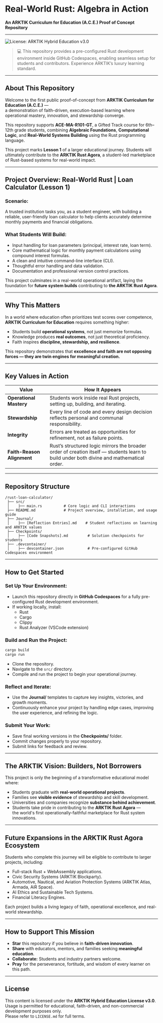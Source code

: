 # Real-World Rust: Algebra in Action  

**An ARKTIK Curriculum for Education (A.C.E.) Proof of Concept Repository**

---

![License: ARKTIK Hybrid Education v3.0](https://img.shields.io/badge/License-ARKTIK_Hybrid_Education_v3.0-lightgrey.svg)

> 💻 This repository provides a pre-configured Rust development environment inside GitHub Codespaces, enabling seamless setup for students and contributors. Experience ARKTIK’s luxury learning standard.



---

## About This Repository

Welcome to the first public proof-of-concept from **ARKTIK Curriculum for Education (A.C.E.)** —  
a demonstration of faith-driven, execution-based learning where operational mastery, innovation, and stewardship converge.

This repository supports **ACE-MA-R101-GT**, a Gifted Track course for 6th–12th grade students, combining **Algebraic Foundations**, **Computational Logic**, and **Real-World Systems Building** using the Rust programming language.

This project marks **Lesson 1** of a larger educational journey. Students will ultimately contribute to the **ARKTIK Rust Agora**, a student-led marketplace of Rust-based systems for real-world impact.

---

## Project Overview: Real-World Rust | Loan Calculator (Lesson 1)

### Scenario:

A trusted institution tasks you, as a student engineer, with building a reliable, user-friendly loan calculator to help clients accurately determine monthly payments and financial obligations.

### What Students Will Build:
- Input handling for loan parameters (principal, interest rate, loan term).
- Core mathematical logic for monthly payment calculations using compound interest formulas.
- A clean and intuitive command-line interface (CLI).
- Thoughtful error handling and data validation.
- Documentation and professional version control practices.

This project culminates in a real-world operational artifact, laying the foundation for **future system builds** contributing to **the ARKTIK Rust Agora**.

---

## Why This Matters

In a world where education often prioritizes test scores over competence,  
**ARKTIK Curriculum for Education** requires something higher:

- Students build **operational systems**, not just memorize formulas.
- Knowledge produces **real outcomes**, not just theoretical proficiency.
- Faith inspires **discipline, stewardship, and resilience**.

This repository demonstrates that **excellence and faith are not opposing forces — they are twin engines for meaningful creation.**

---

## Key Values in Action

| Value               | How It Appears                                                   |
|---------------------|------------------------------------------------------------------|
| **Operational Mastery** | Students work inside real Rust projects, setting up, building, and iterating. |
| **Stewardship**        | Every line of code and every design decision reflects personal and communal responsibility. |
| **Integrity**          | Errors are treated as opportunities for refinement, not as failure points. |
| **Faith-Reason Alignment** | Rust’s structured logic mirrors the broader order of creation itself — students learn to build under both divine and mathematical order. |

---

## Repository Structure

```plaintext
/rust-loan-calculator/
 ├── src/
 │    ├── main.rs          # Core logic and CLI interactions
 ├── README.md             # Project overview, installation, and usage guide
 ├── Journal/
 │    ├── [Reflection Entries].md    # Student reflections on learning and ARKTIK values
 ├── Checkpoints/
 │    ├── [Code Snapshots].md         # Solution checkpoints for students
 ├── .devcontainer/
 │    ├── devcontainer.json           # Pre-configured GitHub Codespaces environment
```

---

## How to Get Started

### Set Up Your Environment:
- Launch this repository directly in **GitHub Codespaces** for a fully pre-configured Rust development environment.
- If working locally, install:
  - Rust
  - Cargo
  - Clippy
  - Rust Analyzer (VSCode extension)

### Build and Run the Project:
```bash
cargo build
cargo run
```

- Clone the repository.
- Navigate to the `src/` directory.
- Compile and run the project to begin your operational journey.

### Reflect and Iterate:
- Use the **Journal/** templates to capture key insights, victories, and growth moments.
- Continuously enhance your project by handling edge cases, improving the user experience, and refining the logic.

### Submit Your Work:
- Save final working versions in the **Checkpoints/** folder.
- Commit changes properly to your repository.
- Submit links for feedback and review.

---

## The ARKTIK Vision: Builders, Not Borrowers

This project is only the beginning of a transformative educational model where:

- Students graduate with **real-world operational projects**.
- Families see **visible evidence** of stewardship and skill development.
- Universities and companies recognize **substance behind achievement**.
- Students take pride in contributing to the **ARKTIK Rust Agora** —  
the world's first operationally-faithful marketplace for Rust system innovations.

---

## Future Expansions in the ARKTIK Rust Agora Ecosystem

Students who complete this journey will be eligible to contribute to larger projects, including:

- Full-stack Rust + WebAssembly applications.
- Civic Security Systems (ARKTIK Blockparty).
- Automotive, Nautical, and Aviation Protection Systems (ARKTIK Atlas, Armada, AiR Space).
- AI Ethics and Sustainable Tech Systems.
- Financial Literacy Engines.

Each project builds a living legacy of faith, operational excellence, and real-world stewardship.

---

## How to Support This Mission

- **Star** this repository if you believe in **faith-driven innovation**.
- **Share** with educators, mentors, and families seeking **meaningful education**.
- **Collaborate:** Students and industry partners welcome.
- **Pray** for the perseverance, fortitude, and wisdom of every learner on this path.

---

## License

This content is licensed under the **ARKTIK Hybrid Education License v3.0**.  
Usage is permitted for educational, faith-driven, and non-commercial development purposes only.  
Please refer to `LICENSE.md` for full terms.
